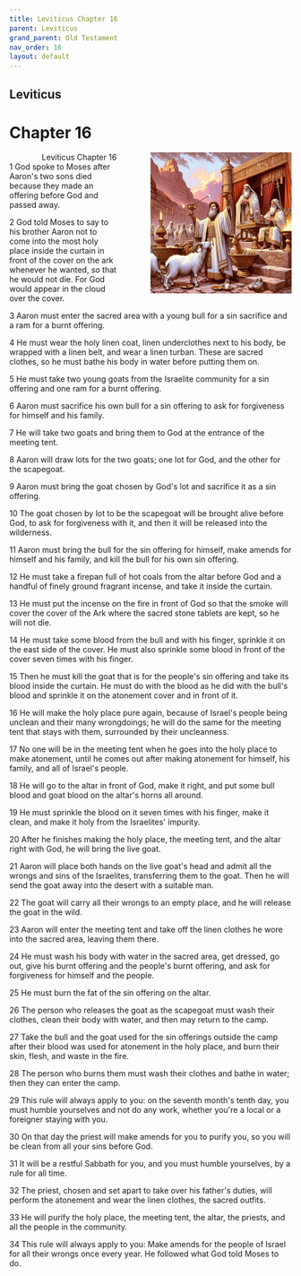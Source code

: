 ```yaml
---
title: Leviticus Chapter 16
parent: Leviticus
grand_parent: Old Testament
nav_order: 16
layout: default
---
```


## Leviticus

# Chapter 16

<div style="clear: both; text-align: right;">
    <div style="max-width: 50%; height: auto; float: right; margin: 0 0 10px 10px; padding-left: 10%;">
        <img src="/assets/Image/Leviticus/500/16.jpg" alt="Leviticus Chapter 16" class="chapter-image">
    </div>
    <figcaption style="font-size: 14px; text-align: right;">Leviticus Chapter 16</figcaption>
</div>
1 God spoke to Moses after Aaron's two sons died because they made an offering before God and passed away.

2 God told Moses to say to his brother Aaron not to come into the most holy place inside the curtain in front of the cover on the ark whenever he wanted, so that he would not die. For God would appear in the cloud over the cover.

3 Aaron must enter the sacred area with a young bull for a sin sacrifice and a ram for a burnt offering.

4 He must wear the holy linen coat, linen underclothes next to his body, be wrapped with a linen belt, and wear a linen turban. These are sacred clothes, so he must bathe his body in water before putting them on.

5 He must take two young goats from the Israelite community for a sin offering and one ram for a burnt offering.

6 Aaron must sacrifice his own bull for a sin offering to ask for forgiveness for himself and his family.

7 He will take two goats and bring them to God at the entrance of the meeting tent.

8 Aaron will draw lots for the two goats; one lot for God, and the other for the scapegoat.

9 Aaron must bring the goat chosen by God's lot and sacrifice it as a sin offering.

10 The goat chosen by lot to be the scapegoat will be brought alive before God, to ask for forgiveness with it, and then it will be released into the wilderness.

11 Aaron must bring the bull for the sin offering for himself, make amends for himself and his family, and kill the bull for his own sin offering.

12 He must take a firepan full of hot coals from the altar before God and a handful of finely ground fragrant incense, and take it inside the curtain.

13 He must put the incense on the fire in front of God so that the smoke will cover the cover of the Ark where the sacred stone tablets are kept, so he will not die.

14 He must take some blood from the bull and with his finger, sprinkle it on the east side of the cover. He must also sprinkle some blood in front of the cover seven times with his finger.

15 Then he must kill the goat that is for the people's sin offering and take its blood inside the curtain. He must do with the blood as he did with the bull's blood and sprinkle it on the atonement cover and in front of it.

16 He will make the holy place pure again, because of Israel's people being unclean and their many wrongdoings; he will do the same for the meeting tent that stays with them, surrounded by their uncleanness.

17 No one will be in the meeting tent when he goes into the holy place to make atonement, until he comes out after making atonement for himself, his family, and all of Israel's people.

18 He will go to the altar in front of God, make it right, and put some bull blood and goat blood on the altar's horns all around.

19 He must sprinkle the blood on it seven times with his finger, make it clean, and make it holy from the Israelites' impurity.

20 After he finishes making the holy place, the meeting tent, and the altar right with God, he will bring the live goat.

21 Aaron will place both hands on the live goat's head and admit all the wrongs and sins of the Israelites, transferring them to the goat. Then he will send the goat away into the desert with a suitable man.

22 The goat will carry all their wrongs to an empty place, and he will release the goat in the wild.

23 Aaron will enter the meeting tent and take off the linen clothes he wore into the sacred area, leaving them there.

24 He must wash his body with water in the sacred area, get dressed, go out, give his burnt offering and the people's burnt offering, and ask for forgiveness for himself and the people.

25 He must burn the fat of the sin offering on the altar.

26 The person who releases the goat as the scapegoat must wash their clothes, clean their body with water, and then may return to the camp.

27 Take the bull and the goat used for the sin offerings outside the camp after their blood was used for atonement in the holy place, and burn their skin, flesh, and waste in the fire.

28 The person who burns them must wash their clothes and bathe in water; then they can enter the camp.

29 This rule will always apply to you: on the seventh month's tenth day, you must humble yourselves and not do any work, whether you're a local or a foreigner staying with you.

30 On that day the priest will make amends for you to purify you, so you will be clean from all your sins before God.

31 It will be a restful Sabbath for you, and you must humble yourselves, by a rule for all time.

32 The priest, chosen and set apart to take over his father's duties, will perform the atonement and wear the linen clothes, the sacred outfits.

33 He will purify the holy place, the meeting tent, the altar, the priests, and all the people in the community.

34 This rule will always apply to you: Make amends for the people of Israel for all their wrongs once every year. He followed what God told Moses to do.


